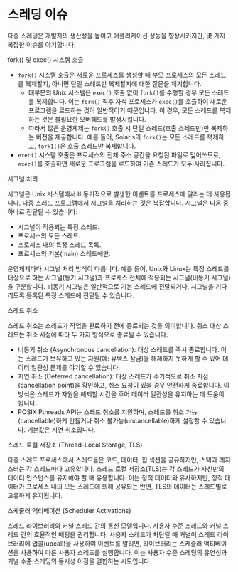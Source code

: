 # 스레딩 이슈

다중 스레딩은 개발자의 생산성을 높이고 애플리케이션 성능을 향상시키지만, 몇 가지 복잡한 이슈를 야기합니다.

fork() 및 exec() 시스템 호출

* `fork()` 시스템 호출은 새로운 프로세스를 생성할 때 부모 프로세스의 모든 스레드를 복제할지, 아니면 단일 스레드만 복제할지에 대한 질문을 제기합니다.
  * 대부분의 Unix 시스템은 `exec()` 호출 없이 `fork()`를 수행할 경우 모든 스레드를 복제합니다. 이는 `fork()` 직후 자식 프로세스가 `exec()`를 호출하여 새로운 프로그램을 로드하는 것이 일반적이기 때문입니다. 이 경우, 모든 스레드를 복제하는 것은 불필요한 오버헤드를 발생시킵니다.
  * 따라서 많은 운영체제는 `fork()` 호출 시 단일 스레드(호출 스레드만)만 복제하는 버전을 제공합니다. 예를 들어, Solaris의 `fork()`는 모든 스레드를 복제하고, `fork1()`은 호출 스레드만 복제합니다.
* `exec()` 시스템 호출은 프로세스의 전체 주소 공간을 요청된 파일로 덮어쓰므로, `exec()`를 호출하면 새로운 프로그램을 로드하여 기존 스레드가 모두 사라집니다.

시그널 처리

시그널은 Unix 시스템에서 비동기적으로 발생한 이벤트를 프로세스에 알리는 데 사용됩니다. 다중 스레드 프로그램에서 시그널을 처리하는 것은 복잡합니다. 시그널은 다음 중 하나로 전달될 수 있습니다:

* 시그널이 적용되는 특정 스레드.
* 프로세스의 모든 스레드.
* 프로세스 내의 특정 스레드 목록.
* 프로세스의 기본(main) 스레드에만.

운영체제마다 시그널 처리 방식이 다릅니다. 예를 들어, Unix와 Linux는 특정 스레드를 대상으로 하는 시그널(동기 시그널)과 프로세스 전체에 적용되는 시그널(비동기 시그널)을 구분합니다. 비동기 시그널은 일반적으로 기본 스레드에 전달되거나, 시그널을 기다리도록 등록된 특정 스레드에 전달될 수 있습니다.

스레드 취소

스레드 취소는 스레드가 작업을 완료하기 전에 종료되는 것을 의미합니다. 취소 대상 스레드는 취소 시점에 따라 두 가지 방식으로 종료될 수 있습니다:

* 비동기 취소 (Asynchronous cancellation): 대상 스레드를 즉시 종료합니다. 이는 스레드가 보유하고 있는 자원(예: 뮤텍스 잠금)을 해제하지 못하게 할 수 있어 데이터 일관성 문제를 야기할 수 있습니다.
* 지연 취소 (Deferred cancellation): 대상 스레드가 주기적으로 취소 지점(cancellation point)을 확인하고, 취소 요청이 있을 경우 안전하게 종료합니다. 이 방식은 스레드가 자원을 해제할 시간을 주어 데이터 일관성을 유지하는 데 도움이 됩니다.
* POSIX Pthreads API는 스레드 취소를 지원하며, 스레드를 취소 가능(cancellable)하게 만들거나 취소 불가능(uncancellable)하게 설정할 수 있습니다. 기본값은 지연 취소입니다.

스레드 로컬 저장소 (Thread-Local Storage, TLS)

다중 스레드 프로세스에서 스레드들은 코드, 데이터, 힙 섹션을 공유하지만, 스택과 레지스터는 각 스레드마다 고유합니다. 스레드 로컬 저장소(TLS)는 각 스레드가 자신만의 데이터 인스턴스를 유지해야 할 때 유용합니다. 이는 정적 데이터와 유사하지만, 정적 데이터가 프로세스 내의 모든 스레드에 의해 공유되는 반면, TLS의 데이터는 스레드별로 고유하게 유지됩니다.

스케줄러 액티베이션 (Scheduler Activations)

스레드 라이브러리와 커널 스레드 간의 통신 모델입니다. 사용자 수준 스레드와 커널 스레드 간의 효율적인 매핑을 관리합니다. 사용자 스레드가 차단될 때 커널이 스레드 라이브러리에 업콜(upcall)을 사용하여 이벤트를 알리면, 라이브러리는 스케줄러 액티베이션을 사용하여 다른 사용자 스레드를 실행합니다. 이는 사용자 수준 스레딩의 유연성과 커널 수준 스레딩의 동시성 이점을 결합하는 시도입니다.
